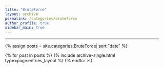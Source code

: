 ```yaml
---
title: "BruteForce"
layout: archive
permalink: /categories/bruteforce
author_profile: true
sidebar_main: true
---
```


<!-- 공백이 포함되어 있는 카테고리 이름의 경우 site.categories.['a b c'] 이런식으로! -->

***

{% assign posts = site.categories.BruteForce| sort:"date" %}

{% for post in posts %}
  {% include archive-single.html type=page.entries_layout %}
{% endfor %}